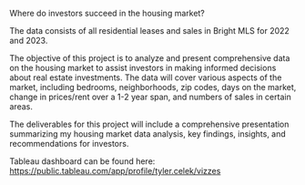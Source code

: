Where do investors succeed in the housing market?

The data consists of all residential leases and sales in Bright MLS for 2022 and 2023.

The objective of this project is to analyze and present comprehensive data on the housing market to assist investors in making informed decisions about real estate investments. The data will cover various aspects of the market, including bedrooms, neighborhoods, zip codes, days on the market, change in prices/rent over a 1-2 year span, and numbers of sales in certain areas.

The deliverables for this project will include a comprehensive presentation summarizing my housing market data analysis, key findings, insights, and recommendations for investors.

Tableau dashboard can be found here: https://public.tableau.com/app/profile/tyler.celek/vizzes
